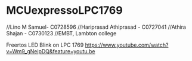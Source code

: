 # MCUexpressoLPC1769
//Lino M Samuel- C0728596
//Hariprasad Athiprasad - C0727041
//Athira Shajan - C0730123
//EMBT, Lambton college

Freertos LED Blink on LPC 1769
https://www.youtube.com/watch?v=Wm9_gNeipDQ&feature=youtu.be


